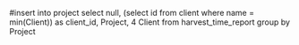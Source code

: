 #insert into project select null, (select id from client where name = min(Client)) as client_id, Project, 4 Client from harvest_time_report group by Project
